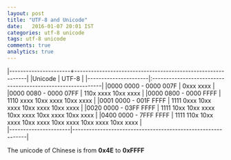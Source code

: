 ```yaml
---
layout: post
title: "UTF-8 and Unicode"
date:   2016-01-07 20:01 IST
categories: utf-8 unicode
tags: utf-8 unicode
comments: true
analytics: true
---
```

<span/>

|----------------------+-------------------------------------------------------------|
|Unicode               | UTF-8                                                       |
|----------------------|:------------------------------------------------------------|
|0000 0000 - 0000 007F | 0xxx xxxx                                                   |
|0000 0080 - 0000 07FF | 110x xxxx 10xx xxxx                                         |
|0000 0800 - 0000 FFFF | 1110 xxxx 10xx xxxx 10xx xxxx                               |
|0001 0000 - 001F FFFF | 1111 0xxx 10xx xxxx 10xx xxxx 10xx xxxx                     |
|0020 0000 - 03FF FFFF | 1111 10xx 10xx xxxx 10xx xxxx 10xx xxxx 10xx xxxx           |
|0400 0000 - 7FFF FFFF | 1111 110x 10xx xxxx 10xx xxxx 10xx xxxx 10xx xxxx 10xx xxxx |  
|----------------------|-------------------------------------------------------------|

The unicode of Chinese is from **0x4E** to **0xFFFF**
